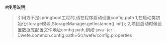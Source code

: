 #使用说明
> 引用方不是springboot工程的,请在程序启动设置config.path
    1,在启动类初始化storage模块,StorageManager.getInstance().init();
    2,项目启动时候设置数据库配置文件地址config.path,例如:java -jar -Dwefe.common.config.path=G://wefe/config.properties